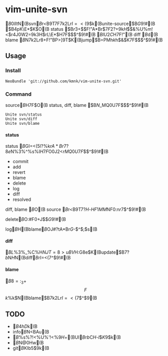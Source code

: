 # vim-unite-svn

$B0lIt$N(Bsvn$B%3%^%s%I$r<B9T$7$F7k2L$rI=<($9$k(Bunite-source$B$G$9!#(B
$B4pK\E*$K$O(B status $B$r3+$$$F!"A*Br$7$F2?$+$9$k$H$$$&%U%m!<$r4J0W2=$9$k$3$H$rL\E*$H$7$F$$$^$9!#(B
$BIU2C$H$7$F!"(B diff $B$d(B blame $B$N7k2L$r8+$F!"BP>]9T$K(Bjump$B=PMh$k$h$&$K$7$F$$$^$9!#(B


## Usage

### Install

    NeoBundle 'git://github.com/kmnk/vim-unite-svn.git'


### Command

source$B$H$7$F$O(B status, diff, blame $B$N$_MQ0U$7$F$$$^$9!#(B

    Unite svn/status
    Unite svn/diff
    Unite svn/blame

#### status

status $B$GI=<($5$l$?%U%!%$%k$rA*Br$7$?8e$N%3%^%s%I$H$7$F$O0J2<$rMQ0U$7$F$$$^$9!#(B

- commit
- add
- revert
- blame
- delete
- log
- diff
- resolved

diff, blame $B$O(B source $B$r<B9T$7$?$H$-$HF1MM$NF0:n$r$7$^$9!#(B

delete$B$O:#F0$+$J$$$G$9!#(B

log$B$H(Bblame$B$OJ#?tA*Br$G$-$^$;$s(B


#### diff

$BL$%3%_%C%H$NJT=8>uBV$H:G8e$K(Bupdate$B$7$?$b$N$H$N(Bdiff$B$rI=<($7$^$9!#(B


#### blame

$B8=:_3+$$$F$$$k%U%!%$%k$N(Bblame$B7k2L$rI=<($7$^$9(B


## TODO

- $B4hD%$k(B
- info$B$N<BAu(B
- $B%$%s%?!<%U%'!<%9$H$+(BUI$B$r$b$C$H$-$l$$$K$9$k(B
- $B%I%-%e%a%s%H$N@0Hw(B
- git$B$KIb5$$9$k(B
